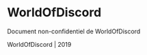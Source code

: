 # WorldOfDiscord
Document non-confidentiel de WorldOfDiscord































WorldOfDiscord | 2019
